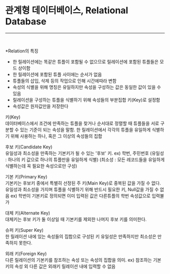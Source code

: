 # 관계형 데이터베이스, Relational Database
***
<br>

*Relation의 특징  
- 한 릴레이션에는 똑같은 튜플이 포함될 수 없으므로 릴레이션에 포함된 튜플들은 모드 상이함
- 한 릴레이션에 포함된 튜플 사이에는 순서가 없음
- 튜플들의 삽입, 삭제 등의 작업으로 인해 시간에따라 변함
- 속성의 식별을 위해 명칭은 유일하지만 속성을 구성하는 값은 동일한 값이 있을 수 있음
- 릴레이션을 구성하는 튜플을 식별하기 위해 속성들의 부분집합 키(Key)로 설정함
- 속성값은 원자값만을 저장한다

키(Key)  
데이터베이스에서 조건에 만족하는 튜플을 찾거나 순서대로 정렬할 때 튜플들을 서로 구분할 수 있는
기준이 되는 속성을 말함. 한 릴레이션에서 각각의 튜플을 유일하게 식별하기 위해 사용하는 하나, 혹은 그 이상의 속성들의 집합

후보 키(Candidate Key)  
유일성과 최소성을 만족하는 기본키가 될 수 있는 '후보' 키.
ex) 학번, 주민번호
(유일성 : 하나의 키 값으로 하나의 튜플만을 유일하게 식별)
(최소성 : 모든 레코드들을 유일하게 식별하는데 꼭 필요한 속성으로만 구성)

기본 키(Primary Key)  
기본키는 후보키 중에서 특별히 선정된 주 키(Main Key)로 중복된 값을 가질 수 없다.
유일성과 최소성을 가지며 튜플을 식별하기 위해 반드시 필요한 키, Null값을 가질 수 없음
ex) 학번이 기본키로 정의되면 이미 입력된 값은 다른튜플의 학번 속성값으로 입력불가

대체 키(Alternate Key)  
대체키는 후보 키가 둘 이상일 때 기본키를 제외한 나머지 후보 키를 의미한다.

슈퍼 키(Super Key)  
한 릴레이션 내에 있는 속성들의 집합으로 구성된 키 
유일성은 만족하지만 최소성은 만족하지 못한다.

외래 키(Foreign Key)  
다른 릴레이션의 기본키를 참조하는 속성 또는 속성의 집합을 의미.
ex) 참조하는 기본키의 속성 외 다른 값은 외래키 릴레이션 내에 입력할 수 없음

